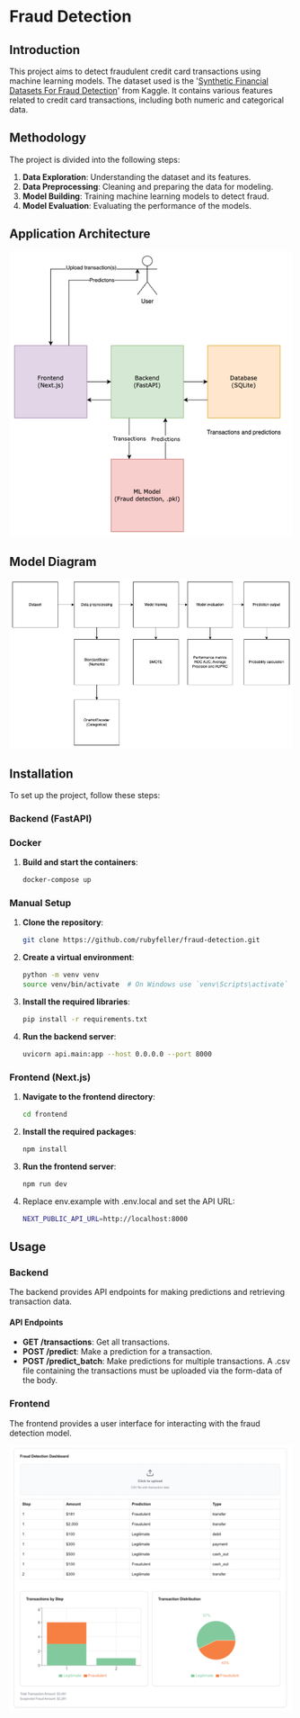 # Fraud Detection

## Introduction
This project aims to detect fraudulent credit card transactions using machine learning models. The dataset used is the '[Synthetic Financial Datasets For Fraud Detection](https://www.kaggle.com/datasets/ealaxi/paysim1/data)' from Kaggle. It contains various features related to credit card transactions, including both numeric and categorical data.

## Methodology
The project is divided into the following steps:
1. **Data Exploration**: Understanding the dataset and its features.
2. **Data Preprocessing**: Cleaning and preparing the data for modeling.
3. **Model Building**: Training machine learning models to detect fraud.
4. **Model Evaluation**: Evaluating the performance of the models.

## Application Architecture
![Application Architecture Diagram](/docs/img/architecture_application.png "Application Architecture Diagram")

## Model Diagram
![Model diagram](/docs/img/model_diagram.png "Mode diagram")


## Installation
To set up the project, follow these steps:

### Backend (FastAPI)

### Docker
1. **Build and start the containers**:
    ```bash
    docker-compose up
    ```
   
### Manual Setup
1. **Clone the repository**:
    ```bash
    git clone https://github.com/rubyfeller/fraud-detection.git
    ```

2. **Create a virtual environment**:
    ```bash
    python -m venv venv
    source venv/bin/activate  # On Windows use `venv\Scripts\activate`
    ```

3. **Install the required libraries**:
    ```bash
    pip install -r requirements.txt
    ```

4. **Run the backend server**:
    ```bash
    uvicorn api.main:app --host 0.0.0.0 --port 8000
    ```

### Frontend (Next.js)
1. **Navigate to the frontend directory**:
    ```bash
    cd frontend
    ```

2. **Install the required packages**:
    ```bash
    npm install
    ```

3. **Run the frontend server**:
    ```bash
    npm run dev
    ```
   
4. Replace env.example with .env.local and set the API URL:
    ```bash
    NEXT_PUBLIC_API_URL=http://localhost:8000
    ```

## Usage
### Backend
The backend provides API endpoints for making predictions and retrieving transaction data.

#### API Endpoints
- **GET /transactions**: Get all transactions.
- **POST /predict**: Make a prediction for a transaction.
- **POST /predict_batch**: Make predictions for multiple transactions. A .csv file containing the transactions must be uploaded via the form-data of the body.

### Frontend
The frontend provides a user interface for interacting with the fraud detection model.

![Screenshot of the Fraud Detection Dashboard](/docs/img/dashboard.png "Screenshot of the Fraud Detection Dashboard")
